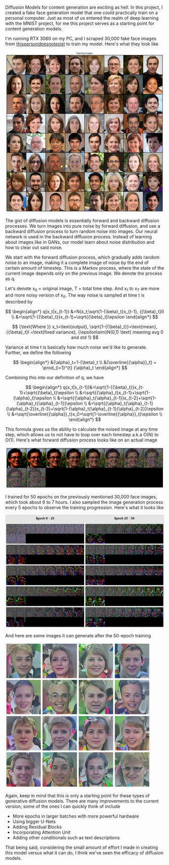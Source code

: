 Diffusion Models for content generation are exciting as hell. In this project, I created a fake face generation model that one could practically train on a personal computer. Just as most of us entered the realm of deep learning with the MNIST project, for me this project serves as a starting point for content generation models. 

I'm running RTX 3060 on my PC, and I scraped 30,000 fake face images from <a href="https://thispersondoesnotexist.com/">thispersondoesnotexist</a> to train my model. Here's what they look like

<img src="https://github.com/Emericen/face_diffusion/blob/master/assets/demo-1.png?raw=true" alt="alt text z" style="zoom:50%;" />

The gist of diffusion models is essentially forward and backward diffusion processes. We turn images into pure noise by forward diffusion, and use a backward diffusion process to turn random noise into images. Our neural network is used in the backward diffusion process. Instead of learning about images like in GANs, our model learn about noise distribution and how to clear out said noise.

We start with the forward diffusion process, which gradually adds random noise to an image, making it a complete image of noise by the end of certain amount of timestep. This is a Markov process, where the state of the current image depends only on the previous image. We denote the process as q.

Let's denote x<sub>0</sub> = original image, T = total time step. And x<sub>1</sub> to x<sub>T</sub> are more and more noisy version of x<sub>0</sub>. The way noise is sampled at time t is described by 

$$
\begin{align*}
q(x_t|x_{t-1}) &=N(x_t;\sqrt{1-{\beta}_t}x_{t-1}, {{\beta}_t}I) \\
&=\sqrt{1-{{\beta}_t}}x_{t-1}+\sqrt{{\beta}_t}\epsilon
\end{align*}
$$

$$
{\text{Where }} x_t=\text{output}, \sqrt{1-{{\beta}_t}}=\text{mean}, {{\beta}_t}I =\text{fixed variance}, {\epsilon\sim}N(0,1) \text{ meaning avg 0 and std 1}
$$

Variance at time t is basically how much noise we'd like to generate. Further, we define the following

$$
\begin{align*}
&{\alpha}_t=1-{\beta}_t \\
&{\overline{{\alpha}}_t} = \prod_{i=1}^{t} {\alpha}_t
\end{align*}
$$

Combining this into our definition of q, we have

$$
\begin{align*}
q(x_t|x_{t-1})&=\sqrt{1-{{\beta}_t}}x_{t-1}+\sqrt{{\beta}_t}\epsilon \\
&=\sqrt{{\alpha}_t}x_{t-1}+\sqrt{1-{\alpha}_t}\epsilon \\
&=\sqrt{{\alpha}_t{\alpha}_{t-1}}x_{t-2}+\sqrt{1-{\alpha}_t{\alpha}_{t-1}}\epsilon \\
&=\sqrt{{\alpha}_t{\alpha}_{t-1}{\alpha}_{t-2}}x_{t-3}+\sqrt{1-{\alpha}_t{\alpha}_{t-1}{\alpha}_{t-2}}\epsilon \\
&=\sqrt{\overline{{\alpha}}_t}x_0+\sqrt{1-\overline{{\alpha}}_t}\epsilon \\
\end{align*}
$$

This formula gives us the ability to calculate the noised image at any time step, which allows us to not have to loop over each timestep a.k.a O(N) to O(1). Here's what forward diffusion process looks like on an actual image

<img src="https://github.com/Emericen/face_diffusion/blob/master/assets/demo-2.png?raw=true" alt="alt text z" style="zoom:50%;" />

I trained for 50 epochs on the previously mentioned 30,000 face images, which took about 6 to 7 hours. I also sampled the image generation process every 5 epochs to observe the training progression. Here's what it looks like

<img src="https://github.com/Emericen/face_diffusion/blob/master/assets/demo-3.jpg?raw=true" alt="alt text z" style="zoom:50%;" />

And here are some images it can generate after the 50-epoch training

<img src="https://github.com/Emericen/face_diffusion/blob/master/assets/demo-4.jpg?raw=true" alt="alt text z" style="zoom:50%;" />

Again, keep in mind that this is only a starting point for these types of generative diffusion models. There are many improvements to the current version; some of the ones I can quickly think of include
<ul>
<li>More epochs in larger batches with more powerful hardware</li>
<li>Using bigger U-Nets</li>
<li>Adding Residual Blocks</li>
<li>Incorporating Attention Unit</li>
<li>Adding other conditionals such as text descriptions</li>
</ul>

That being said, considering the small amount of effort I made in creating this model versus what it can do, I think we've seen the efficacy of diffusion models.